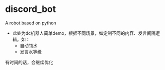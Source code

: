 # discord_bot
A robot based on python

* 此处为dc机器人简单demo，根据不同场景，如定制不同的内容、发言间隔逻辑，如：
  * 自动领水
  * 发言水等级

有时间的话，会继续优化